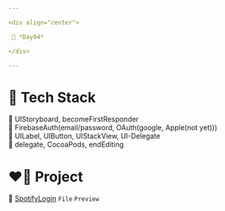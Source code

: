```yaml
---

<div align="center">

 💚 *Day04*

</div>

---
```


# 🤖 Tech Stack
🍏 UIStoryboard, becomeFirstResponder  
🍏 FirebaseAuth(email/password, OAuth(google, Apple(not yet)))  
🍎 UILabel, UIButton, UIStackView, UI-Delegate  
🍎 delegate, CocoaPods, endEditing  

# ❤️‍🔥 Project
📂 [SpotifyLogin](https://github.com/DCherish/iOS_N_Swift/tree/main/Day04/SpotifyLogin) `File` `Preview`  